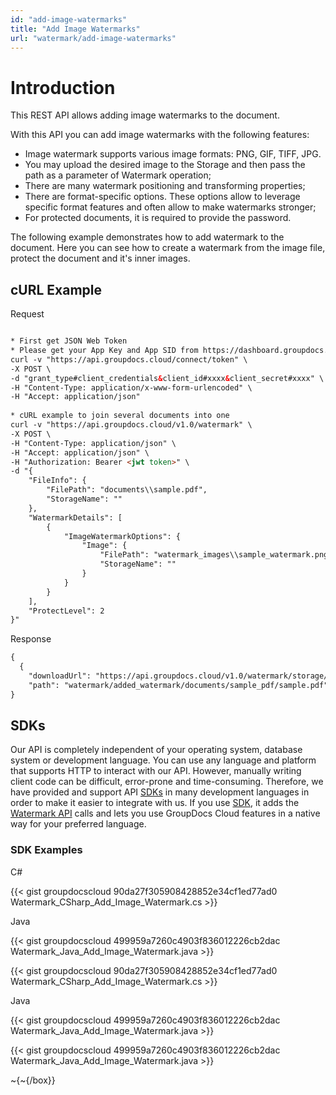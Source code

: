 ```yaml
---
id: "add-image-watermarks"
title: "Add Image Watermarks"
url: "watermark/add-image-watermarks"
---
```






# Introduction #

This REST API allows adding image watermarks to the document.

With this API you can add image watermarks with the following features:

* Image watermark supports various image formats: PNG, GIF, TIFF, JPG.
* You may upload the desired image to the Storage and then pass the path as a parameter of Watermark operation;
* There are many watermark positioning and transforming properties;
* There are format-specific options. These options allow to leverage specific format features and often allow to make watermarks stronger;
* For protected documents, it is required to provide the password.

The following example demonstrates how to add watermark to the document. Here you can see how to create a watermark from the image file, protect the document and it's inner images.

## cURL Example ##


 Request
```html 

* First get JSON Web Token
* Please get your App Key and App SID from https://dashboard.groupdocs.cloud/#/apps. Kindly place App Key in "client_secret" and App SID in "client_id" argument.
curl -v "https://api.groupdocs.cloud/connect/token" \
-X POST \
-d "grant_type#client_credentials&client_id#xxxx&client_secret#xxxx" \
-H "Content-Type: application/x-www-form-urlencoded" \
-H "Accept: application/json"
   
* cURL example to join several documents into one
curl -v "https://api.groupdocs.cloud/v1.0/watermark" \
-X POST \
-H "Content-Type: application/json" \
-H "Accept: application/json" \
-H "Authorization: Bearer <jwt token>" \
-d "{
    "FileInfo": {
        "FilePath": "documents\\sample.pdf",
        "StorageName": ""
    },
    "WatermarkDetails": [
        {
            "ImageWatermarkOptions": {
                "Image": {
                    "FilePath": "watermark_images\\sample_watermark.png",
                    "StorageName": ""
                }
            }
        }
    ],
    "ProtectLevel": 2
}"
 ```


 Response

```html 
{
  {
    "downloadUrl": "https://api.groupdocs.cloud/v1.0/watermark/storage/file/watermark/added_watermark/documents/sample_pdf/sample.pdf",
    "path": "watermark/added_watermark/documents/sample_pdf/sample.pdf"
}

 ```




## SDKs ##

Our API is completely independent of your operating system, database system or development language. You can use any language and platform that supports HTTP to interact with our API. However, manually writing client code can be difficult, error-prone and time-consuming. Therefore, we have provided and support API [SDKs](https://github.com/groupdocs-watermark-cloud) in many development languages in order to make it easier to integrate with us. If you use [SDK](https://github.com/groupdocs-watermark-cloud), it adds the [Watermark API](https://apireference.groupdocs.cloud/watermark/#/Watermark/Add) calls and lets you use GroupDocs Cloud features in a native way for your preferred language.

### SDK Examples ###


 C#




{{< gist groupdocscloud 90da27f305908428852e34cf1ed77ad0 Watermark_CSharp_Add_Image_Watermark.cs >}}





 Java




{{< gist groupdocscloud 499959a7260c4903f836012226cb2dac Watermark_Java_Add_Image_Watermark.java >}}










 



{{< gist groupdocscloud 90da27f305908428852e34cf1ed77ad0 Watermark_CSharp_Add_Image_Watermark.cs >}}





 Java



{{< gist groupdocscloud 499959a7260c4903f836012226cb2dac Watermark_Java_Add_Image_Watermark.java >}}

















{{< gist groupdocscloud 499959a7260c4903f836012226cb2dac Watermark_Java_Add_Image_Watermark.java >}}







~{~{/box}}  


